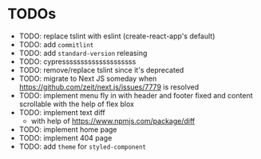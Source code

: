 # TODOs

- TODO: replace tslint with eslint (create-react-app's default)
- TODO: add `commitlint`
- TODO: add `standard-version` releasing
- TODO: cypressssssssssssssssssss
- TODO: remove/replace tslint since it's deprecated
- TODO: migrate to Next JS someday when
  https://github.com/zeit/next.js/issues/7779 is resolved
- TODO: implement menu fly in with header and footer fixed and content
  scrollable with the help of flex blox
- TODO: implement text diff
  - with help of https://www.npmjs.com/package/diff
- TODO: implement home page
- TODO: implement 404 page
- TODO: add `theme` for `styled-component`
